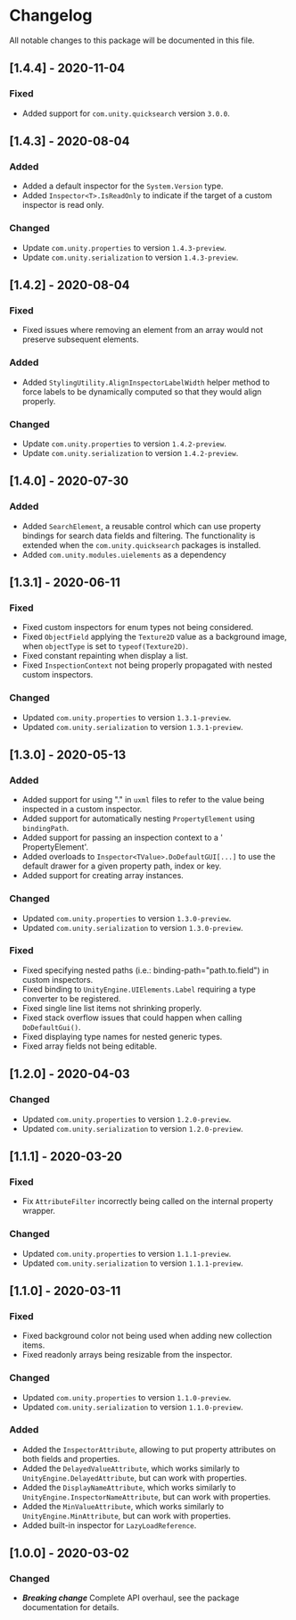 # Changelog
All notable changes to this package will be documented in this file.

## [1.4.4] - 2020-11-04
### Fixed
* Added support for `com.unity.quicksearch` version `3.0.0`.

## [1.4.3] - 2020-08-04
### Added
* Added a default inspector for the `System.Version` type.
* Added `Inspector<T>.IsReadOnly` to indicate if the target of a custom inspector is read only.

### Changed
* Update `com.unity.properties` to version `1.4.3-preview`.
* Update `com.unity.serialization` to version `1.4.3-preview`.

## [1.4.2] - 2020-08-04
### Fixed
* Fixed issues where removing an element from an array would not preserve subsequent elements.

### Added
* Added `StylingUtility.AlignInspectorLabelWidth` helper method to force labels to be dynamically computed so that they would align properly.

### Changed
* Update `com.unity.properties` to version `1.4.2-preview`.
* Update `com.unity.serialization` to version `1.4.2-preview`.

## [1.4.0] - 2020-07-30
### Added
* Added `SearchElement`, a reusable control which can use property bindings for search data fields and filtering. The functionality is extended when the `com.unity.quicksearch` packages is installed.
* Added `com.unity.modules.uielements` as a dependency

## [1.3.1] - 2020-06-11
### Fixed
* Fixed custom inspectors for enum types not being considered. 
* Fixed `ObjectField` applying the `Texture2D` value as a background image, when `objectType` is set to `typeof(Texture2D)`.
* Fixed constant repainting when display a list.
* Fixed `InspectionContext` not being properly propagated with nested custom inspectors. 

### Changed
* Updated `com.unity.properties` to version `1.3.1-preview`.
* Updated `com.unity.serialization` to version `1.3.1-preview`.
  
## [1.3.0] - 2020-05-13
### Added
* Added support for using "." in `uxml` files to refer to the value being inspected in a custom inspector.
* Added support for automatically nesting `PropertyElement` using `bindingPath`.
* Added support for passing an inspection context to a ' PropertyElement'.
* Added overloads to `Inspector<TValue>.DoDefaultGUI[...]` to use the default drawer for a given property path, index or key.
* Added support for creating array instances. 

### Changed
* Updated `com.unity.properties` to version `1.3.0-preview`.
* Updated `com.unity.serialization` to version `1.3.0-preview`.

### Fixed
* Fixed specifying nested paths (i.e.: binding-path="path.to.field") in custom inspectors.
* Fixed binding to `UnityEngine.UIElements.Label` requiring a type converter to be registered.
* Fixed single line list items not shrinking properly.
* Fixed stack overflow issues that could happen when calling `DoDefaultGui()`.
* Fixed displaying type names for nested generic types.
* Fixed array fields not being editable.

## [1.2.0] - 2020-04-03
### Changed
* Updated `com.unity.properties` to version `1.2.0-preview`.
* Updated `com.unity.serialization` to version `1.2.0-preview`.

## [1.1.1] - 2020-03-20
### Fixed
* Fix `AttributeFilter` incorrectly being called on the internal property wrapper.

### Changed
* Updated `com.unity.properties` to version `1.1.1-preview`.
* Updated `com.unity.serialization` to version `1.1.1-preview`.

## [1.1.0] - 2020-03-11
### Fixed
* Fixed background color not being used when adding new collection items.
* Fixed readonly arrays being resizable from the inspector.

### Changed
* Updated `com.unity.properties` to version `1.1.0-preview`.
* Updated `com.unity.serialization` to version `1.1.0-preview`.

### Added
* Added the `InspectorAttribute`, allowing to put property attributes on both fields and properties.
* Added the `DelayedValueAttribute`, which works similarly to `UnityEngine.DelayedAttribute`, but can work with properties.
* Added the `DisplayNameAttribute`, which works similarly to `UnityEngine.InspectorNameAttribute`, but can work with properties.
* Added the `MinValueAttribute`, which works similarly to `UnityEngine.MinAttribute`, but can work with properties.
* Added built-in inspector for `LazyLoadReference`.

## [1.0.0] - 2020-03-02
### Changed
* ***Breaking change*** Complete API overhaul, see the package documentation for details.
